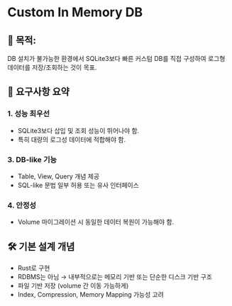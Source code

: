 # Custom In Memory DB

## 🧩 목적:
DB 설치가 불가능한 환경에서 SQLite3보다 빠른 커스텀 DB를 직접 구성하여 로그형 데이터를 저장/조회하는 것이 목표.

## 🧱 요구사항 요약

### 1. 성능 최우선
- SQLite3보다 삽입 및 조회 성능이 뛰어나야 함.
- 특히 대량의 로그성 데이터에 적합해야 함.

### 3. DB-like 기능
- Table, View, Query 개념 제공
- SQL-like 문법 일부 허용 또는 유사 인터페이스
### 4. 안정성
- Volume 마이그레이션 시 동일한 데이터 복원이 가능해야 함.

## 🛠️ 기본 설계 개념
- Rust로 구현
- RDBMS는 아님 → 내부적으로는 메모리 기반 또는 단순한 디스크 기반 구조
- 파일 기반 저장 (volume 간 이동 가능하게)
- Index, Compression, Memory Mapping 가능성 고려
